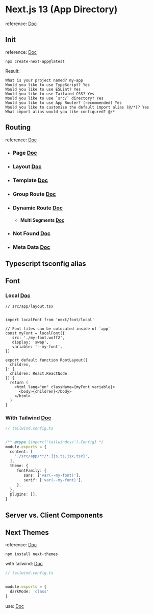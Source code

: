# Next.js 13 (App Directory)
reference: [Doc](https://nextjs.org/docs)

## Init
reference: [Doc](https://nextjs.org/docs/getting-started/installation)
```shell
npx create-next-app@latest
```

Result:
```shell
What is your project named? my-app
Would you like to use TypeScript? Yes
Would you like to use ESLint? Yes
Would you like to use Tailwind CSS? Yes
Would you like to use `src/` directory? Yes
Would you like to use App Router? (recommended) Yes
Would you like to customize the default import alias (@/*)? Yes
What import alias would you like configured? @/*
```

## Routing
reference: [Doc](https://nextjs.org/docs/app/building-your-application/routing)

 - ### Page [Doc](https://nextjs.org/docs/app/building-your-application/routing/pages-and-layouts#pages)
 - ### Layout [Doc](https://nextjs.org/docs/app/building-your-application/routing/pages-and-layouts#layouts)
 - ### Template [Doc](https://nextjs.org/docs/app/building-your-application/routing/pages-and-layouts#templates)
 - ### Group Route [Doc](https://nextjs.org/docs/app/building-your-application/routing/route-groups#examples)
 - ### Dynamic Route [Doc](https://nextjs.org/docs/app/building-your-application/routing/dynamic-routes#example)
   - #### Multi Segments [Doc](https://nextjs.org/docs/app/building-your-application/routing/dynamic-routes#catch-all-segments)
 - ### Not Found [Doc](https://nextjs.org/docs/app/api-reference/file-conventions/not-found)
 - ### Meta Data [Doc](https://nextjs.org/docs/app/api-reference/file-conventions/metadata)

## Typescript tsconfig alias

## Font

### Local [Doc](https://nextjs.org/docs/app/building-your-application/optimizing/fonts#local-fonts)
```tsx
// src/app/layout.tsx


import localFont from 'next/font/local'
 
// Font files can be colocated inside of `app`
const myFont = localFont({
   src: './my-font.woff2',
   display: 'swap',
   variable: '--my-font',
})
 
export default function RootLayout({
  children,
}: {
  children: React.ReactNode
}) {
  return (
    <html lang="en" className={myFont.variable}>
      <body>{children}</body>
    </html>
  )
}
```
### With Tailwind [Doc](https://nextjs.org/docs/app/building-your-application/optimizing/fonts#with-tailwind-css)
```ts
// tailwind.config.ts


/** @type {import('tailwindcss').Config} */
module.exports = {
  content: [
    './src/app/**/*.{js,ts,jsx,tsx}',
  ],
  theme: {
     fontFamily: {
        sans: ['var(--my-font)'],
        serif: ['var(--my-font)'],
     },
  },
  plugins: [],
}
```

## Server vs. Client Components


## Next Themes
reference: [Doc](https://www.npmjs.com/package/next-themes)

```shell
npm install next-themes
```

with tailwind: [Doc](https://www.npmjs.com/package/next-themes#with-tailwind)
```ts
// tailwind.config.ts


module.exports = {
  darkMode: 'class'
}
```

use: [Doc](https://www.npmjs.com/package/next-themes#use)




